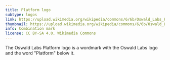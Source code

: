 ```yaml
---
title: Platform logo
subtype: logos
link: https://upload.wikimedia.org/wikipedia/commons/6/6b/Oswald_Labs_Platform_logo.png
thumbnail: https://upload.wikimedia.org/wikipedia/commons/6/6b/Oswald_Labs_Platform_logo.png
info: Combination mark
license: CC BY-SA 4.0, Wikimedia Commons
---
```


The Oswald Labs Platform logo is a wordmark with the Oswald Labs logo and the word "Platform" below it.